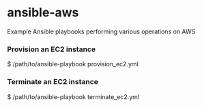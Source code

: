 # ansible-aws
Example Ansible playbooks performing various operations on AWS

### Provision an EC2 instance
$ /path/to/ansible-playbook provision_ec2.yml

### Terminate an EC2 instance
$ /path/to/ansible-playbook terminate_ec2.yml
